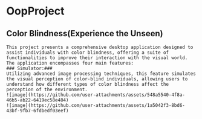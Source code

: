 # OopProject
## Color Blindness(Experience the Unseen)
    This project presents a comprehensive desktop application designed to assist individuals with color blindness, offering a suite of functionalities to improve their interaction with the visual world. The application encompasses four main features:
    ### Simulator:###
    Utilizing advanced image processing techniques, this feature simulates the visual perception of color-blind individuals, allowing users to understand how different types of color blindness affect the perception of the environment.
    ![image](https://github.com/user-attachments/assets/548a5540-4f8a-46b5-ab22-6419ec58e484)
    ![image](https://github.com/user-attachments/assets/1a5042f3-8bd6-43bf-9fb7-6fdbedf03eef)

